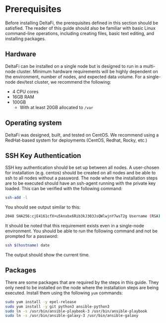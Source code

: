 # Prerequisites

Before installing DeltaFi, the prerequisites defined in this section should be satisfied. The reader of this guide should also be familiar with basic Linux command-line operations, including creating files, basic text editing, and installing packages.

## Hardware

DeltaFi can be installed on a single node but is designed to run in a multi-node cluster. Minimum hardware requirements will be highly dependent on the environment, number of nodes, and expected data volume. For a single-node dev/test cluster, we recommend the following:

* 4 CPU cores
* 16GB RAM
* 100GB
  * With at least 20GB allocated to `/var`

## Operating system

DeltaFi was designed, built, and tested on CentOS. We recommend using a RedHat-based system for deployments (CentOS, Redhat, Rocky, etc.)

## SSH Key Authentication

SSH key authentication should be set up between all nodes. A user-chosen for installation (e.g. centos) should be created on all nodes and be able to ssh to all nodes without a password. The node where the installation steps are to be executed should have an ssh-agent running with the private key loaded. This can be verified with the following command:

```bash
ssh-add -l
```

You should see output similar to this:

```bash
2048 SHA256:cjE4161cfX+u5knxbx6Rib3kJ303JsQWlwjnY7wsT2g Username (RSA)
```

It should be noted that this requirement exists even in a single-node environment. You should be able to run the following command and not be prompted for a password:

```bash
ssh $(hostname) date
```

The output should show the current time.

## Packages

There are some packages that are required by the steps in this guide. They only need to be installed on the node where the installation steps are being executed. Install them using the following `yum` commands:

```bash
sudo yum install -y epel-release
sudo yum install -y git python3 ansible-python3
sudo ln -s /usr/bin/ansible-playbook-3 /usr/bin/ansible-playbook
sudo ln -s /usr/bin/ansible-galaxy-3 /usr/bin/ansible-galaxy
```
